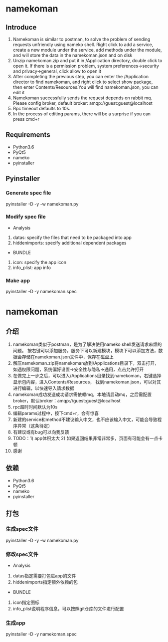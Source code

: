 # namekoman
## Introduce
1. Namekoman is similar to postman, to solve the problem of sending requests unfriendly using nameko shell.
Right click to add a service, create a new module under the service, add methods under the module,
and will store the data in the namekoman.json and on disk
2. Unzip namekoman.zip and put it in /Application directory, double click to open it. If there is a permission
problem, system preferences->security and privacy->general, click allow to open it
3. After completing the previous step, you can enter the /Application director to find namekoman, and right click
to select show package, then enter Contents/Resources.You will find namekoman.json, you can edit it
4. Namekoman successfully sends the request depends on rabbit mq. Please config broker, default broker: amqp://guest:guest@localhost
5. Rpc timeout defaults to 10s.
6. In the process of editing params, there will be a surprise if you can press cmd+r

## Requirements
- Python3.6
- PyQt5
- nameko
- pyinstaller

## Pyinstaller
### Generate spec file
pyinstaller -D -y -w namekoman.py
### Modify spec file
- Analysis
1. datas: specify the files that need to be packaged into app
2. hiddenimports: specify additional dependent packages
- BUNDLE
1. icon: specify the app icon
2. info_plist: app info
### Make app
pyinstaller -D -y namekoman.spec


# namekoman
## 介绍
1. namekoman类似于postman，是为了解决使用nameko shell发送请求麻烦的问题。
按右键可以添加服务，服务下可以新建模块，模块下可以添加方法，数据会存储在namekoman.json文件中，保存在磁盘上
2. 解压namekoman.zip将namekoman放到/Applications目录下，双击打开，如遇权限问题，系统偏好设置->安全性与隐私->通用，点击允许打开
3. 在做完上一步之后，可以进入/Applications目录找到namekoman，右键选择显示包内容，进入Contents/Resources，
找到namekoman.json，可以对其进行编辑，以快速导入请求数据
4. namekoman成功发送成功请求需依赖mq，本地请启动mq，之后需配置broker，默认broker：amqp://guest:guest@localhost
5. rpc超时时间默认为10s
6. 编辑params过程中，按下cmd+r，会有惊喜
7. 新建的service和method不建议输入中文，也不应该输入中文，可能会导致程序异常（这条待定）
8. 有建议或有bug可以向我反馈
9. TODO：1) app体积太大 2) 如果返回结果非常非常多，页面有可能会有一点卡顿
10. 感谢
## 依赖
- Python3.6
- PyQt5
- nameko
- pyinstaller

## 打包
### 生成spec文件
pyinstaller -D -y -w namekoman.py
### 修改spec文件
- Analysis
1. datas指定需要打包进app的文件
2. hiddenimports指定额外依赖的包
- BUNDLE
1. icon指定图标
2. info_plist说明程序信息，可以按照git仓库的文件进行配置
### 生成app
pyinstaller -D -y namekoman.spec


